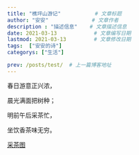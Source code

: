 ```yaml
---
title: "樵坪山游记"           # 文章标题
author: "安安"              # 文章作者
description : "描述信息"    # 文章描述信息
date: 2021-03-13            # 文章编写日期
lastmod: 2021-03-13         # 文章修改日期
tags:  ["安安的诗"]
categorys: ["生活"]

prev: /posts/test/  # 上一篇博客地址
---
```

春日游意正兴浓，

晨光满面把树种；

明前午后采茶忙，

坐饮香茶味无穷。

[采茶图](http://photogz.photo.store.qq.com/psc?/sa14V13I16aC09MTwv32004f1a096ed4eb9543356c517f1b8bb714V13LoxQX1KoCBh/TmEUgtj9EK6.7V8ajmQrEPeS1VWXqxyG5JvQHFQxkuE0IN6uvApCaLGcfo4kqvfeNHhPO7pYMEeEDsvSmcsEKVT.*uo24Mubxd.X9mXXBSs!/b&bo=QAbjDUAG4w0BV3A!&rf=viewer_4&t=5)